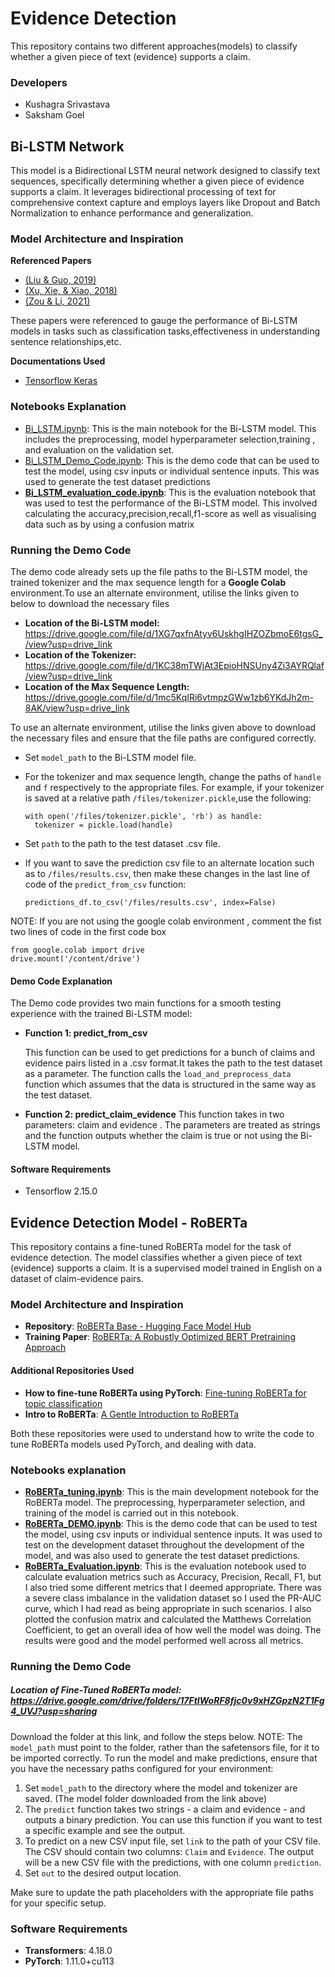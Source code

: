 # Evidence Detection
This repository contains two different approaches(models) to classify whether a given piece of text (evidence) supports a claim.
 
 ### Developers
 * Kushagra Srivastava
 * Saksham Goel

## Bi-LSTM Network
This model is a Bidirectional LSTM neural network designed to classify text sequences, specifically determining whether a given piece of evidence supports a claim. It leverages bidirectional processing of text for comprehensive context capture and employs layers like Dropout and Batch Normalization to enhance performance and generalization.

### Model Architecture and Inspiration
**Referenced Papers**
* [(Liu & Guo, 2019)](https://consensus.app/papers/bidirectional-lstm-attention-mechanism-layer-text-liu/29833e4a55095bd4b3ce33cf508bf796/)
* [(Xu, Xie, & Xiao, 2018)](https://consensus.app/papers/bidirectional-lstm-approach-word-embeddings-sentence-xu/60d21e7d6d895db49f82e74214851da8/)
* [(Zou & Li, 2021)](https://consensus.app/papers/lz1904-semeval2021-task-bilstmcrf-toxic-span-detection-zou/85ccd0060d9a5a74aff05c9fb8cd434c/)

These papers were referenced to gauge the performance of Bi-LSTM models in tasks such as classification tasks,effectiveness in understanding sentence relationships,etc.

**Documentations Used**
* [Tensorflow Keras](https://www.tensorflow.org/api_docs/python/tf/keras)

### Notebooks Explanation
* [Bi_LSTM.ipynb](https://github.com/SakshamGoelUK/COMP34812-NLU/blob/main/Bi_LSTM.ipynb): This is the main notebook for the Bi-LSTM model. This includes the preprocessing, model hyperparameter selection,training , and evaluation on the validation set.
* [Bi_LSTM_Demo_Code.ipynb](https://github.com/SakshamGoelUK/COMP34812-NLU/blob/main/Bi_LSTM_Demo_Code.ipynb): This is the demo code that can be used to test the model, using csv inputs or individual sentence inputs. This was used to generate the test dataset predictions
* [**Bi_LSTM_evaluation_code.ipynb**](https://github.com/SakshamGoelUK/COMP34812-NLU/blob/main/Bi_LSTM_evaluation_code.ipynb): This is the evaluation notebook that was used to test the performance of the Bi-LSTM model. This involved calculating the accuracy,precision,recall,f1-score as well as visualising data such as by using a confusion matrix
### Running the Demo Code

The demo code already sets up the file paths to the Bi-LSTM model, the trained tokenizer and the max sequence length for a **Google Colab** environment.To use an alternate environment, utilise the links given to below to download the necessary files

  * **Location of the Bi-LSTM model:** https://drive.google.com/file/d/1XG7qxfnAtyv6UskhgIHZOZbmoE6tgsG_/view?usp=drive_link
  * **Location of the Tokenizer:** https://drive.google.com/file/d/1KC38mTWjAt3EpioHNSUny4Zi3AYRQlaf/view?usp=drive_link
  * **Location of the Max Sequence Length:** https://drive.google.com/file/d/1mc5KqIRi6vtmpzGWw1zb6YKdJh2m-8AK/view?usp=drive_link

To use an alternate environment, utilise the links given above to download the necessary files and ensure that the file paths are configured correctly.
* Set `model_path` to the Bi-LSTM model file.
* For the tokenizer and max sequence length, change the paths of `handle` and `f` respectively to the appropriate files.
  For example, if your tokenizer is saved at a relative path `/files/tokenizer.pickle`,use the following:

  ```{python}
  with open('/files/tokenizer.pickle', 'rb') as handle:
    tokenizer = pickle.load(handle)
  ```
* Set `path` to the path to the test dataset .csv file.
* If you want to save the prediction csv file to an alternate location such as to `/files/results.csv`, then make these changes in the last line of code of the `predict_from_csv` function:
  ```{python}
  predictions_df.to_csv('/files/results.csv', index=False)
  ```
NOTE: If you are not using the google colab environment , comment the fist two lines of code in the first code box
```{python}
from google.colab import drive
drive.mount('/content/drive')
```
#### Demo Code Explanation
The Demo code provides two main functions for a smooth testing experience with the trained Bi-LSTM model:
* **Function 1: predict_from_csv**

  This function can be used to get predictions for a bunch of claims and evidence pairs listed in a .csv format.It takes the path to the test dataset as a parameter. The function calls the `load_and_preprocess_data` function which assumes that the data is structured in the same way as the test dataset.
* **Function 2: predict_claim_evidence**
    This function takes in two parameters: claim and evidence . The parameters are treated as strings and the function outputs whether the claim is true or not using the Bi-LSTM model.
#### Software Requirements
*  Tensorflow 2.15.0
## Evidence Detection Model - RoBERTa

This repository contains a fine-tuned RoBERTa model for the task of evidence detection. The model classifies whether a given piece of text (evidence) supports a claim. It is a supervised model trained in English on a dataset of claim-evidence pairs.

### Model Architecture and Inspiration

- **Repository**: [RoBERTa Base - Hugging Face Model Hub](https://huggingface.co/FacebookAI/roberta-base)
- **Training Paper**: [RoBERTa: A Robustly Optimized BERT Pretraining Approach](https://arxiv.org/abs/1907.11692)

#### Additional Repositories Used

- **How to fine-tune RoBERTa using PyTorch**: [Fine-tuning RoBERTa for topic classification](https://medium.com/@achillesmoraites/fine-tuning-roberta-for-topic-classification-with-hugging-face-transformers-and-datasets-library-c6f8432d0820)
- **Intro to RoBERTa**: [A Gentle Introduction to RoBERTa](https://www.analyticsvidhya.com/blog/2022/10/a-gentle-introduction-to-roberta/)

Both these repositories were used to understand how to write the code to tune RoBERTa models used PyTorch,  and dealing with data.

### Notebooks explanation

- [**RoBERTa_tuning.ipynb**](https://github.com/SakshamGoelUK/COMP34812-NLU/blob/main/RoBERTa_tuning.ipynb): This is the main development notebook for the RoBERTa model. The preprocessing, hyperparameter selection, and training of the model is carried out in this notebook.
- [**RoBERTa_DEMO.ipynb**](https://github.com/SakshamGoelUK/COMP34812-NLU/blob/main/RoBERTa_DEMO.ipynb): This is the demo code that can be used to test the model, using csv inputs or individual sentence inputs. It was used to test on the development dataset throughout the development of the model, and was also used to generate the test dataset predictions.
- [**RoBERTa_Evaluation.ipynb**](https://github.com/SakshamGoelUK/COMP34812-NLU/blob/main/RoBERTa_Evaluation.ipynb): This is the evaluation notebook used to calculate evaluation metrics such as Accuracy, Precision, Recall, F1, but I also tried some different metrics that I deemed appropriate. There was a severe class imbalance in the validation dataset so I used the PR-AUC curve, which I had read as being appropriate in such scenarios. I also plotted the confusion matrix and calculated the Matthews Correlation Coefficient, to get an overall idea of how well the model was doing. The results were good and the model performed well across all metrics.

### Running the Demo Code

##### Location of Fine-Tuned RoBERTa model: https://drive.google.com/drive/folders/17FtIWoRF8fjc0v9xHZGpzN2T1Fg4_UVJ?usp=sharing

Download the folder at this link, and follow the steps below.
NOTE: The `model_path` must point to the folder, rather than the safetensors file, for it to be imported correctly.
To run the model and make predictions, ensure that you have the necessary paths configured for your environment:

1. Set `model_path` to the directory where the model and tokenizer are saved. (The model folder downloaded from the link above)
2. The `predict` function takes two strings - a claim and evidence - and outputs a binary prediction. You can use this function if you want to test a specific example and see the output.
3. To predict on a new CSV input file, set `link` to the path of your CSV file. The CSV should contain two columns: `Claim` and `Evidence`. The output will be a new CSV file with the predictions, with one column `prediction`.
4. Set `out` to the desired output location.

Make sure to update the path placeholders with the appropriate file paths for your specific setup.

### Software Requirements

- **Transformers**: 4.18.0
- **PyTorch**: 1.11.0+cu113



